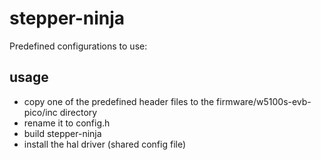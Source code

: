 # stepper-ninja

Predefined configurations to use:

## usage

- copy one of the predefined header files to the firmware/w5100s-evb-pico/inc directory
- rename it to config.h
- build stepper-ninja
- install the hal driver (shared config file)